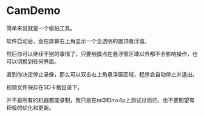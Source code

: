 # CamDemo

简单来说就是一个偷拍工具。

软件启动后，会在屏幕右上角显示一个全透明的置顶悬浮窗。

然后你可以继续干别的事情了，只要触摸点在悬浮窗区域以外都不会影响操作，也可以切换到任何界面。

直到你决定停止录像，那么可以双击右上角悬浮窗区域，程序会自动停止并退出。

视频文件保存在SD卡根目录下。

并不是所有的机器都能录制，我只是在mi3和mx4p上测试过而已，也不要期望有积极的优化和更新。

